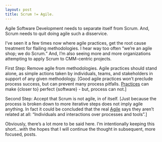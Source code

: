 ```yaml
---
layout: post
title: Scrum != Agile.
---
```


Agile Software Development needs to separate itself from Scrum. And,
Scrum needs to quit doing agile such a disservice.

I’ve seen it a few times now where agile practices, get the root cause
treatment for flailing methodologies. I hear way too often “we’re an
agile shop; we do Scrum.” And, I’m also seeing more and more
organizations attempting to apply Scrum to CMM-centric projects.

First Step: Remove agile from methodologies. Agile practices should
stand alone, as simple actions taken by individuals, teams, and
stakeholders in support of any given methodology. \[Good agile practices
won’t preclude process success, but can prevent many process pitfalls.
[Practices](http://www.pragprog.com/titles/pad/practices-of-an-agile-developer)
can make {closer to} perfect {software} - but, process can not.\]

Second Step: Accept that Scrum is not agile, in of itself. \[Just
because the process is broken down to more iterative steps does not
imply agile anything. In fact it could be concluded that the real
[Agile](http://agilemanifesto.org) says they aren’t related at all:
“Individuals and interactions over processes and tools”.\]

Obviously, there’s a lot more to be said here. I’m intentionally keeping
this short…with the hopes that I will continue the thought in
subsequent, more focused, posts.

